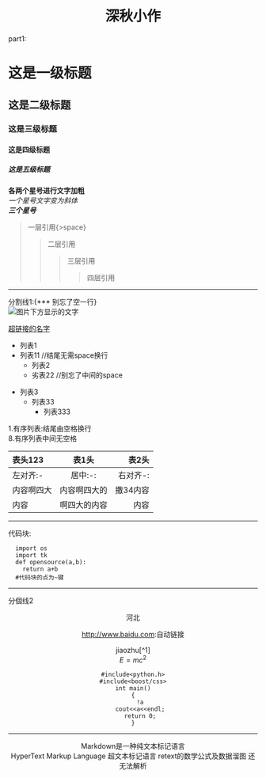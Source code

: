 


# <center>深秋小作
part1:  
# 这是一级标题
## 这是二级标题
### 这是三级标题
#### 这是四级标题
##### 这是五级标题


**各两个星号进行文字加粗**  
*一个星号文字变为斜体*  
***三个星号***  


> 一层引用{>space}
>>二层引用
>>>三层引用
>>>>四层引用  


***

分割线1:{*** 别忘了空一行}  
![图片下方显示的文字](/home/asen/图片/头像 "鼠标停在图片上显示的文字")  

[超链接的名字](http://www.baidu.com)  

- 列表1
- 列表11 //结尾无需space换行
    * 列表2
    * 劣表22 //别忘了中间的space
+ 列表3
    + 列表33
        + 列表333

1.有序列表:结尾由空格换行  
8.有序列表中间无空格  

表头123|表1头|表2头
:-|:-:|-:
左对齐:-|居中:-:|右对齐-:
内容啊四大|内容啊四大的|撒34内容
内容|啊四大的内容|内容

---------------------

 

代码块: 
```
  import os
  import tk
  def opensource(a,b):
    return a+b
  #代码块的点为~键
```

---
分個线2
<center>河北
 
<http://www.baidu.com>:自动链接

jiaozhu[^1]  
$E=mc^2$

    #include<python.h>
    #include<boost/css>
    int main()
    {
        !a
        cout<<a<<endl;
        return 0;
    }



---------
Markdown是一种纯文本标记语言   
HyperText Markup Language 超文本标记语言
retext的数学公式及数据溜图 还无法解析

